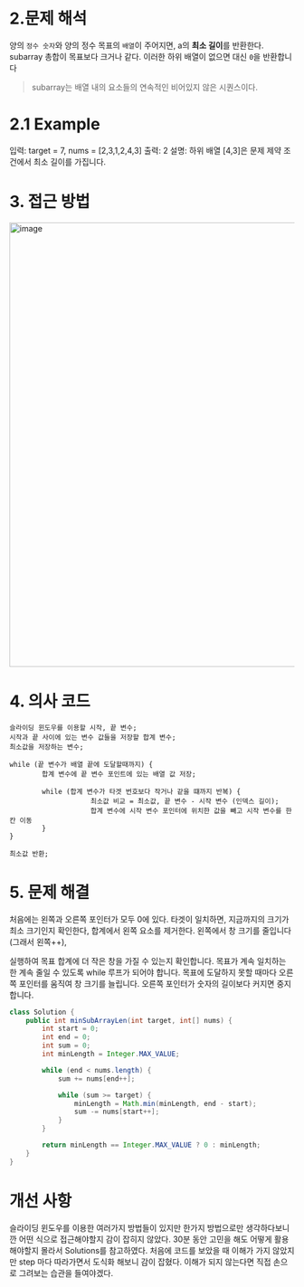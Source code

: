 # 2.문제 해석
양의 `정수 숫자`와 양의 정수 목표의 `배열`이 주어지면, a의 **최소 길이**를 반환한다.
subarray 총합이 목표보다 크거나 같다. 이러한 하위 배열이 없으면 대신 `0`을 반환합니다
> subarray는 배열 내의 요소들의 연속적인 비어있지 않은 시퀀스이다.

# 2.1 Example
입력: target = 7, nums = [2,3,1,2,4,3]
출력: 2
설명: 하위 배열 [4,3]은 문제 제약 조건에서 최소 길이를 가집니다.

# 3. 접근 방법
<img width="786" alt="image" src="https://github.com/ironReal/LeetHub/assets/46087207/be5a44c6-6ccc-4cf6-b9bf-859939600875">

# 4. 의사 코드
```
슬라이딩 윈도우를 이용할 시작, 끝 변수;
시작과 끝 사이에 있는 변수 값들을 저장할 합계 변수;
최소값을 저장하는 변수;

while (끝 변수가 배열 끝에 도달할때까지) {
		합계 변수에 끝 변수 포인트에 있는 배열 값 저장;
		
		while (합계 변수가 타겟 번호보다 작거나 같을 떄까지 반복) {
					최소값 비교 = 최소값, 끝 변수 - 시작 변수 (인덱스 길이);
					합계 변수에 시작 변수 포인터에 위치한 값을 빼고 시작 변수를 한칸 이동
		}
}

최소값 반환;
```
# 5. 문제 해결
처음에는 왼쪽과 오른쪽 포인터가 모두 0에 있다.
타겟이 일치하면,
지금까지의 크기가 최소 크기인지 확인한다, 합계에서 왼쪽 요소를 제거한다.
왼쪽에서 창 크기를 줄입니다(그래서 왼쪽++),

실행하여 목표 합계에 더 작은 창을 가질 수 있는지 확인합니다.
목표가 계속 일치하는 한 계속 줄일 수 있도록 while 루프가 되어야 합니다.
목표에 도달하지 못할 때마다 오른쪽 포인터를 움직여 창 크기를 늘립니다. 오른쪽 포인터가 숫자의 길이보다 커지면 중지합니다.

```java
class Solution {
    public int minSubArrayLen(int target, int[] nums) {
        int start = 0;
        int end = 0;
        int sum = 0;
        int minLength = Integer.MAX_VALUE;

        while (end < nums.length) {
            sum += nums[end++];

            while (sum >= target) {
                minLength = Math.min(minLength, end - start);
                sum -= nums[start++];
            }
        }

        return minLength == Integer.MAX_VALUE ? 0 : minLength;
    }
}
```

# 개선 사항
슬라이딩 윈도우를 이용한 여러가지 방법들이 있지만 한가지 방법으로만 생각하다보니깐 어떤 식으로 접근해야할지 감이 잡히지 않았다. 30분 동안 고민을 해도 어떻게 활용해야할지 몰라서 Solutions를 참고하였다.
처음에 코드를 보았을 때 이해가 가지 않았지만 step 마다 따라가면서 도식화 해보니 감이 잡혔다.
이해가 되지 않는다면 직접 손으로 그려보는 습관을 들여야겠다.
